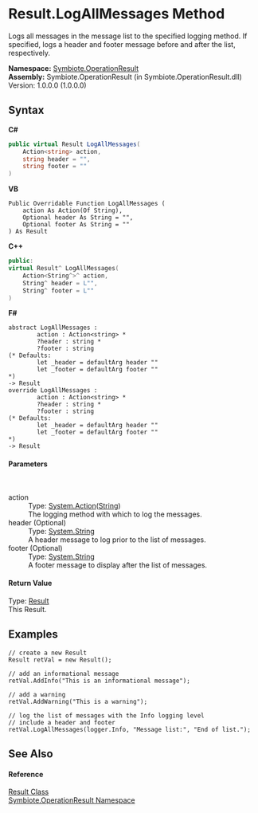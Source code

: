 # Result.LogAllMessages Method 
 

Logs all messages in the message list to the specified logging method. If specified, logs a header and footer message before and after the list, respectively.

**Namespace:**&nbsp;<a href="846ea925-838c-f4a8-6a8a-689eb9584d48">Symbiote.OperationResult</a><br />**Assembly:**&nbsp;Symbiote.OperationResult (in Symbiote.OperationResult.dll) Version: 1.0.0.0 (1.0.0.0)

## Syntax

**C#**<br />
``` C#
public virtual Result LogAllMessages(
	Action<string> action,
	string header = "",
	string footer = ""
)
```

**VB**<br />
``` VB
Public Overridable Function LogAllMessages ( 
	action As Action(Of String),
	Optional header As String = "",
	Optional footer As String = ""
) As Result
```

**C++**<br />
``` C++
public:
virtual Result^ LogAllMessages(
	Action<String^>^ action, 
	String^ header = L"", 
	String^ footer = L""
)
```

**F#**<br />
``` F#
abstract LogAllMessages : 
        action : Action<string> * 
        ?header : string * 
        ?footer : string 
(* Defaults:
        let _header = defaultArg header ""
        let _footer = defaultArg footer ""
*)
-> Result 
override LogAllMessages : 
        action : Action<string> * 
        ?header : string * 
        ?footer : string 
(* Defaults:
        let _header = defaultArg header ""
        let _footer = defaultArg footer ""
*)
-> Result 
```


#### Parameters
&nbsp;<dl><dt>action</dt><dd>Type: <a href="http://msdn2.microsoft.com/en-us/library/018hxwa8" target="_blank">System.Action</a>(<a href="http://msdn2.microsoft.com/en-us/library/s1wwdcbf" target="_blank">String</a>)<br />The logging method with which to log the messages.</dd><dt>header (Optional)</dt><dd>Type: <a href="http://msdn2.microsoft.com/en-us/library/s1wwdcbf" target="_blank">System.String</a><br />A header message to log prior to the list of messages.</dd><dt>footer (Optional)</dt><dd>Type: <a href="http://msdn2.microsoft.com/en-us/library/s1wwdcbf" target="_blank">System.String</a><br />A footer message to display after the list of messages.</dd></dl>

#### Return Value
Type: <a href="fed882b9-fab1-b6e8-5855-cbc027039192">Result</a><br />This Result.

## Examples

```
// create a new Result
Result retVal = new Result();

// add an informational message
retVal.AddInfo("This is an informational message");

// add a warning
retVal.AddWarning("This is a warning");

// log the list of messages with the Info logging level
// include a header and footer
retVal.LogAllMessages(logger.Info, "Message list:", "End of list.");
```


## See Also


#### Reference
<a href="fed882b9-fab1-b6e8-5855-cbc027039192">Result Class</a><br /><a href="846ea925-838c-f4a8-6a8a-689eb9584d48">Symbiote.OperationResult Namespace</a><br />